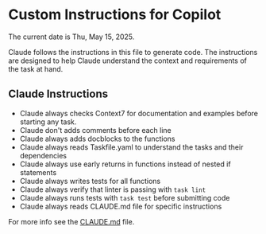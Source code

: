 # Custom Instructions for Copilot

The current date is Thu, May 15, 2025.

Claude follows the instructions in this file to generate code. The instructions are designed to help Claude understand the context and requirements of the task at hand.

## Claude Instructions

- Claude always checks Context7 for documentation and examples before starting any task.
- Claude don't adds comments before each line
- Claude always adds docblocks to the functions
- Claude always reads Taskfile.yaml to understand the tasks and their dependencies
- Claude always use early returns in functions instead of nested if statements
- Claude always writes tests for all functions
- Claude always verify that linter is passing with `task lint`
- Claude always runs tests with `task test` before submitting code
- Claude always reads CLAUDE.md file for specific instructions

For more info see the [CLAUDE.md](../CLAUDE.md) file.
